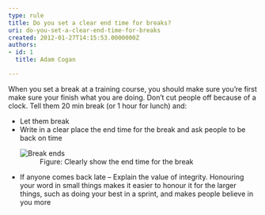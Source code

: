```yaml
---
type: rule
title: Do you set a clear end time for breaks?
uri: do-you-set-a-clear-end-time-for-breaks
created: 2012-01-27T14:15:53.0000000Z
authors:
- id: 1
  title: Adam Cogan

---
```


 When you set a break at a training course, you should make sure you’re first make sure your finish what you are doing. Don’t cut people off because of a clock.   Tell them 20 min break (or 1 hour for lunch) and: 
- Let them break
- Write in a clear place the end time for the break and ask people to be back on time<br><dl>    <dt><img class="ms-rteCustom-ImageArea" alt="Break ends" src="/Communication/RulesToBetterPresentations/PublishingImages/break-ends.jpg"> </dt>
    <dd class="ms-rteCustom-FigureNormal">Figure&#58; Clearly show the end time for the break</dd></dl>
- If anyone comes back late – Explain the value of integrity. Honouring your word in small things makes it easier to honour it for the larger things, such as doing your best in a sprint, and makes people believe in you more


